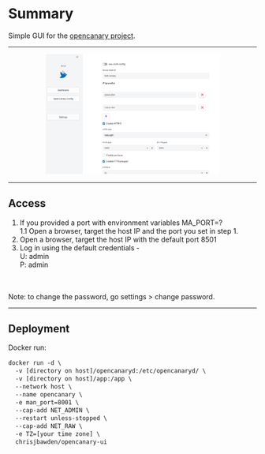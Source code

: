 

# Summary

Simple GUI for the <a href="https://github.com/thinkst/opencanary" target="_blank">opencanary project</a>.

---


<div align="center">
  <img src="https://github.com/chrisjbawden/opencanary-ui/blob/main/misc/35345346.png" alt="O-UI Interface" style="width:70%; margin:auto;" />
</div>


<hr>

## Access

1. If you provided a port with environment variables MA_PORT=?
   <br>
   1.1 Open a browser, target the host IP and the port you set in step 1.
3. Open a browser, target the host IP with the default port 8501
4. Log in using the default credentials -
   <br>
      U: admin
   <br>
      P: admin
<br>
<br>
Note: to change the password, go settings > change password.

---

## Deployment

Docker run:
```
docker run -d \
  -v [directory on host]/opencanaryd:/etc/opencanaryd/ \
  -v [directory on host]/app:/app \
  --network host \
  --name opencanary \
  -e man_port=8001 \
  --cap-add NET_ADMIN \
  --restart unless-stopped \
  --cap-add NET_RAW \
  -e TZ=[your time zone] \
  chrisjbawden/opencanary-ui

```

